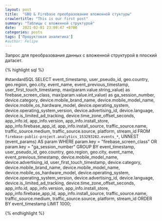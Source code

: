 ```yaml
---
layout: post
title:  "GBQ & Firebase преобразование вложенной стуктуры"
crawlertitle: "This is our first post"
summary: "Таблицы с вложенной структурой"
date:   2021-02-01 23:09:47 +0700
categories: posts
tags: ['Продуктовая аналитика']
#author: Felipe
---
```



Запрос для преобразования данных с вложенной структурой в плоский датасет.



{% highlight sql %}

#standardSQL
SELECT event_timestamp, user_pseudo_id, geo.country, geo.region, geo.city, event_name, event_previous_timestamp, user_first_touch_timestamp, max(param.value.string_value) as firebase_screen_class, max(param.value.int_value) as ga_session_number, device.category, device.mobile_brand_name, device.mobile_model_name, device.mobile_os_hardware_model, device.operating_system, device.operating_system_version, device.advertising_id, device.language, device.is_limited_ad_tracking, device.time_zone_offset_seconds, app_info.id, app_info.version, app_info.install_store, app_info.firebase_app_id, app_info.install_source, traffic_source.name, traffic_source.medium, traffic_source.source, platform, stream_id
FROM `firebase-public-project.analytics_153293282.events_*`,
 UNNEST (event_params) AS param
WHERE param.key = "firebase_screen_class"
OR param.key = "ga_session_number"
GROUP BY event_timestamp, user_pseudo_id, geo.country, geo.region, geo.city, event_name, event_previous_timestamp, device.mobile_model_name, device.advertising_id, user_first_touch_timestamp, device.category, device.mobile_brand_name, device.mobile_model_name, device.mobile_os_hardware_model, device.operating_system, device.operating_system_version, device.advertising_id, device.language, device.is_limited_ad_tracking, device.time_zone_offset_seconds, app_info.id, app_info.version, app_info.install_store, app_info.firebase_app_id, app_info.install_source, traffic_source.name, traffic_source.medium, traffic_source.source, platform, stream_id
ORDER BY event_timestamp
LIMIT 1000;


{% endhighlight %}



